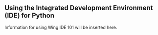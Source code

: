 Using the Integrated Development Environment (IDE) for Python
---

Information for using Wing IDE 101 will be inserted here.